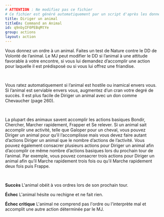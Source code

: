 ```yaml
---
# ATTENTION : Ne modifiez pas ce fichier
# Ce fichier est généré automatiquement par un script d'après les données du module Foundry VTT officiel et de sa traduction
title: Diriger un animal
titleEn: Command an Animal
id: q9nbyIF0PEBqMtYe
group: actions
layout: action
---
```

<p>Vous donnez un ordre à un animal. Faites un test de Nature contre le DD de Volonté de l’animal. Le MJ peut modifier le DD si l’animal à une attitude favorable à votre encontre, si vous lui demandez d’accomplir une action pour laquelle il est prédisposé ou si vous lui offrez une friandise.</p><p>&nbsp;</p><p>Vous ratez automatiquement si l’animal est hostile ou inamical envers vous. Si l’animal est serviable envers vous, augmentez d’un cran votre degré de succès. Il est plus facile de Diriger un animal avec un don comme Chevaucher (page 260).</p><p>&nbsp;</p><p>La plupart des animaux savent accomplir les actions basiques Bondir, Chercher, Marcher rapidement, Frapper et Se relever. Si un animal sait accomplir une activité, telle que Galoper pour un cheval, vous pouvez Diriger un animal pour qu’il l’accomplisse mais vous devez faire autant d’actions Diriger un animal que le nombre d’actions de l’activité. Vous pouvez également consacrer plusieurs actions pour Diriger un animal afin d’accomplir ce même nombre d’actions basiques lors du prochain tour de l’animal. Par exemple, vous pouvez consacrer trois actions pour Diriger un animal afin qu’il Marche rapidement trois fois ou qu’il Marche rapidement deux fois puis Frappe.</p><p>&nbsp;</p><p><strong>Succès</strong> L'animal obéit à vos ordres lors de son prochain tour.</p><p><strong>Échec</strong> L'animal hésite ou rechigne et ne fait rien.</p><p><strong>Échec critique</strong> L'animal ne comprend pas l'ordre ou l'interprète mal et accomplit une autre action déterminée par le MJ.</p>
